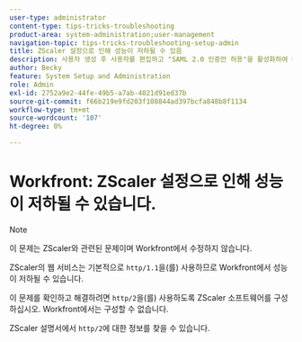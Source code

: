 ```yaml
---
user-type: administrator
content-type: tips-tricks-troubleshooting
product-area: system-administration;user-management
navigation-topic: tips-tricks-troubleshooting-setup-admin
title: ZScaler 설정으로 인해 성능이 저하될 수 있음
description: 사용자 생성 후 사용자를 편집하고 "SAML 2.0 인증만 허용"을 활성화하여 해당 사용자 및 암호를 SAML 시스템에서 제어할 수 있습니다. 이 옵션을 활성화하면 사용자는 SAML을 통해서만 로그인할 수 있습니다.
author: Becky
feature: System Setup and Administration
role: Admin
exl-id: 2752a9e2-44fe-49b5-a7ab-4021d91ed37b
source-git-commit: f66b219e9fd203f108844ad397bcfa848b8f1134
workflow-type: tm+mt
source-wordcount: '107'
ht-degree: 0%

---
```


# Workfront: ZScaler 설정으로 인해 성능이 저하될 수 있습니다.

>[!NOTE]
>
>이 문제는 ZScaler와 관련된 문제이며 Workfront에서 수정하지 않습니다.

ZScaler의 웹 서비스는 기본적으로 `http/1.1`을(를) 사용하므로 Workfront에서 성능이 저하될 수 있습니다.

이 문제를 확인하고 해결하려면 `http/2`을(를) 사용하도록 ZScaler 소프트웨어를 구성하십시오. Workfront에서는 구성할 수 없습니다.

ZScaler 설명서에서 `http/2`에 대한 정보를 찾을 수 있습니다.
